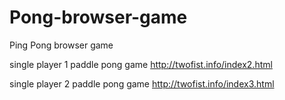 # Pong-browser-game
Ping Pong browser game

single player 1 paddle pong game
http://twofist.info/index2.html


single player 2 paddle pong game
http://twofist.info/index3.html
